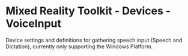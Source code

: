 # Mixed Reality Toolkit - Devices - VoiceInput

Device settings and definitions for gathering speech input (Speech and Dictation), currently only supporting the Windows Platform.